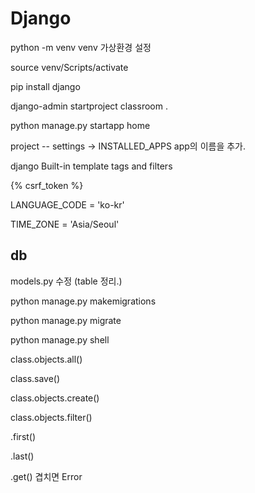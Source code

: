 # Django

python -m venv venv 가상환경 설정

source venv/Scripts/activate

pip install django

django-admin startproject classroom .

python manage.py startapp home



project -- settings  -> INSTALLED_APPS  app의 이름을 추가.



django Built-in template tags and filters



{% csrf_token %}



LANGUAGE_CODE = 'ko-kr'



TIME_ZONE = 'Asia/Seoul'



## db

models.py 수정 (table 정리.)

python manage.py makemigrations

python manage.py migrate



python manage.py shell



class.objects.all()

class.save()



class.objects.create()

class.objects.filter()

.first()

.last()

.get() 겹치면 Error

